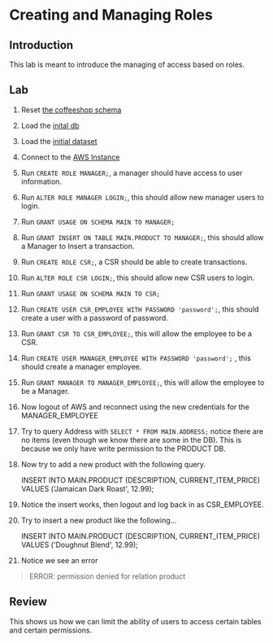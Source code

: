# Creating and Managing Roles

## Introduction 

This lab is meant to introduce the managing of access based on roles.

## Lab

1. Reset [the coffeeshop schema](./ddl_dml_lab.md#reset-psql)
1. Load the [inital db](./loading_sample_data_lab.md#loading-initial-db)
1. Load the [initial dataset](./loading_sample_data_lab.md#loading-first)
1. Connect to the [AWS Instance](./creating_rds_instance.md#connect-psql) 
1. Run `CREATE ROLE MANAGER;`, a manager should have access to user information. 
1. Run `ALTER ROLE MANAGER LOGIN;`, this should allow new manager users to login.
1. Run `GRANT USAGE ON SCHEMA MAIN TO MANAGER;`
1. Run `GRANT INSERT ON TABLE MAIN.PRODUCT TO MANAGER;`, this should allow a Manager to Insert a transaction.
1. Run `CREATE ROLE CSR;`, a CSR should be able to create transactions.
1. Run `ALTER ROLE CSR LOGIN;`, this should allow new CSR users to login.
1. Run `GRANT USAGE ON SCHEMA MAIN TO CSR;`
1. Run `CREATE USER CSR_EMPLOYEE WITH PASSWORD 'password';`, this should create a user with a password of password.
1. Run `GRANT CSR TO CSR_EMPLOYEE;`, this will allow the employee to be a CSR.
1. Run `CREATE USER MANAGER_EMPLOYEE WITH PASSWORD 'password';` , this should create a manager employee.
1. Run `GRANT MANAGER TO MANAGER_EMPLOYEE;`, this will allow the employee to be a Manager. 
1. Now logout of AWS and reconnect using the new credentials for the MANAGER_EMPLOYEE
1. Try to query Address with `SELECT * FROM MAIN.ADDRESS;` notice there are no items (even though we know there are some in the DB). This is because we only have write permission to the PRODUCT DB.
1. Now try to add a new product with the following query.

    INSERT INTO MAIN.PRODUCT (DESCRIPTION, CURRENT_ITEM_PRICE) VALUES ('Jamaican Dark Roast', 12.99);

1. Notice the insert works, then logout and log back in as CSR_EMPLOYEE.
1. Try to insert a new product like the following...

    INSERT INTO MAIN.PRODUCT (DESCRIPTION, CURRENT_ITEM_PRICE) VALUES ('Doughnut Blend', 12.99);

1. Notice we see an error

>ERROR:  permission denied for relation product

## Review

This shows us how we can limit the ability of users to access certain tables and certain permissions.
